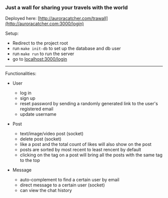 ### Just a wall for sharing your travels with the world

Deployed here:
[http://auroracatcher.com/trawall](http://auroracatcher.com:3000/login)


Setup:
- Redirect to the project root
- run ``` make init-db ``` to set up the database and db user
- run ``` make run ``` to run the server
- go to [localhost:3000/login](localhost:3000/login)


--------------------------------------------------------------------------------

Functionalities:
- User
  - log in
  - sign up
  - reset password by sending a randomly generated link to the user's registered email
  - update username

- Post
  - text/image/video post (socket)
  - delete post (socket)
  - like a post and the total count of likes will also show on the post
  - posts are sorted by most recent to least rencent by default
  - clicking on the tag on a post will bring all the posts with the same tag to the top

- Message
  - auto-complement to find a certain user by email
  - direct message to a certain user (socket)
  - can view the chat history

